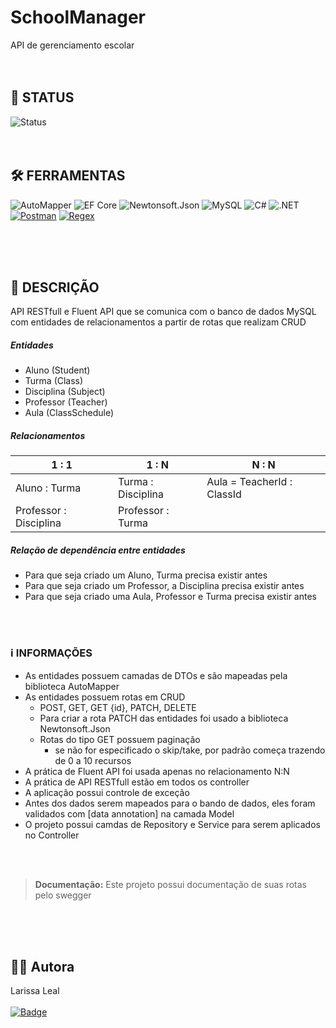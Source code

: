 # SchoolManager
API de gerenciamento escolar
<br><br><br>
## 🔋 STATUS 
![Status](https://img.shields.io/badge/Status-Em%20Desenvolvimento-yellow)
<br><br><br>


## 🛠️ FERRAMENTAS 
![AutoMapper](https://img.shields.io/badge/Biblioteca-AutoMapper-blue)
![EF Core](https://img.shields.io/badge/Framework-EF%20Core-purple)
![Newtonsoft.Json](https://img.shields.io/badge/Biblioteca-Newtonsoft.Json-orange)
![MySQL](https://img.shields.io/badge/Banco%20de%20dados-MySQL-blue)
![C#](https://img.shields.io/badge/Linguagem-C%23-blue)
![.NET](https://img.shields.io/badge/Plataforma-.NET-blue)
[![Postman](https://img.shields.io/badge/Ferramenta-Postman-orange?logo=postman)](https://www.postman.com/)
[![Regex](https://img.shields.io/badge/Ferramenta-Regex-blueviolet)](https://regex101.com/)

<br><br><br>



## 📝 DESCRIÇÃO
API RESTfull e Fluent API que se comunica com o banco de dados MySQL com entidades de relacionamentos a partir de rotas que realizam CRUD

##### Entidades
- Aluno (Student)
- Turma (Class)
- Disciplina (Subject)
- Professor (Teacher)
- Aula (ClassSchedule)

##### Relacionamentos
|  1 : 1 |  1 : N |  N : N |      
| -------- | -------- | -------- |
| Aluno : Turma  | Turma :  Disciplina   | Aula = TeacherId : ClassId   |
| Professor : Disciplina   | Professor  :  Turma    |  

##### Relação de dependência entre entidades
- Para que seja criado um Aluno, Turma precisa existir antes
- Para que seja criado um Professor, a Disciplina precisa existir antes
- Para que seja criado uma Aula, Professor e Turma precisa existir antes


<br><br>
 ### ℹ️ INFORMAÇÕES
 * As entidades possuem camadas de DTOs e são mapeadas pela biblioteca AutoMapper
 * As entidades possuem rotas em CRUD
   * POST, GET, GET {id}, PATCH, DELETE
   * Para criar a rota PATCH das entidades foi usado a biblioteca Newtonsoft.Json
   * Rotas do tipo GET possuem paginação
      * se não for especificado o skip/take, por padrão começa trazendo de 0 a 10 recursos 
 * A prática de Fluent API foi usada apenas no relacionamento N:N
 * A prática de API RESTfull estão em todos os controller
 * A aplicação possui controle de exceção
 * Antes dos dados serem mapeados para o bando de dados, eles foram validados com [data annotation] na camada Model
 * O projeto possui camdas de Repository e Service para serem aplicados no Controller
 

<br><br>
> **Documentação:** Este projeto possui documentação de suas rotas pelo swegger






<br><br><br>
## 👩‍💻 Autora
Larissa Leal 
<br><br>
[![Badge](https://img.shields.io/badge/LinkedIn-0077B5?style=for-the-badge&logo=linkedin&logoColor=white)](https://www.linkedin.com/in/larissa-leal-dias-408455157/)

